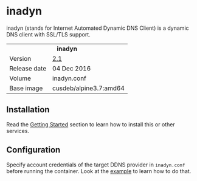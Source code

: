 # inadyn

inadyn (stands for Internet Automated Dynamic DNS Client) is a dynamic DNS client with SSL/TLS support.

<table>
  <tr>
    <td align="center" colspan="2"><b>inadyn</b></td>
  </tr>
  <tr>
    <td>Version</td>
    <td><a href="https://github.com/troglobit/inadyn/blob/master/ChangeLog.md#v21---2016-12-04">2.1</a></td>
  </tr>
  <tr>
    <td>Release date</td>
    <td>04 Dec 2016</td>
  </tr>
  <tr>
    <td>Volume</td>
    <td>inadyn.conf</td>
  </tr>
  <tr>
    <td valign="top">Base image</td>
    <td>cusdeb/alpine3.7:amd64</td>
  </tr>
</table>

## Installation

Read the [Getting Started](https://github.com/tolstoyevsky/mmb#getting-started) section to learn how to install this or other services.

## Configuration

Specify account credentials of the target DDNS provider in `inadyn.conf` before running the container. Look at the [example](https://github.com/troglobit/inadyn#configuration) to learn how to do that.

